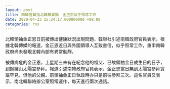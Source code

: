 ```yaml
---
layout: post
title: 南韓官員指北韓無異動　金正恩似乎照常工作
date: 2020-04-23 15:24:17.000000000 +08:00
categories: rss
---
```


北韓領袖金正恩日前被傳出健康狀況出現問題，韓聯社引述南韓政府官員表示，根據北韓傳媒的報道，金正恩近日與外國領導人互致書信，似乎照常工作，重申南韓政府尚未發現北韓內部有異常動靜。

被傳病危的金正恩，上星期三未有在紀念他的祖父、已故領袖金日成生日的日子，到錦繡山太陽宮參拜。報道引述南韓政府官員表示，金正恩當日無到太陽宮參拜實屬罕見，但他的父親、前領袖金正日執政時亦只是前往參拜三次。這名官員又表示，南北韓聯絡辦公室照常運作，每天進行兩次通話。
